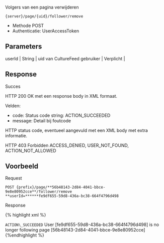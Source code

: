 ---
---

Volgers van een pagina verwijderen

```{server}/page/{uid}/follower/remove```

* Methode POST
* Authenticatie: UserAccessToken

## Parameters

userId | String | uid van CultureFeed gebruiker | Verplicht |

## Response

Succes

HTTP 200 OK met een response body in XML formaat.

Velden:
* code: Status code string: ACTION\_SUCCEEDED
* message: Detail bij foutcode

HTTP status code, eventueel aangevuld met een XML body met extra informatie.

HTTP 403 Forbidden ACCESS\_DENIED, USER\_NOT\_FOUND, ACTION\_NOT\_ALLOWED

## Voorbeeld

Request

```
POST {prefix}/page/**56b48143-2d84-4041-bbce-9e8e80952cce**/follower/remove  
**userId=******fe9df655-59d8-436a-bc38-664f4796d498
```

Response

{% highlight xml %}
<?xml version="1.0" encoding="UTF-8" standalone="yes"?>
<response>  
<code>ACTION\_SUCCEEDED</code>  
<message>User [fe9df655-59d8-436a-bc38-664f4796d498] is no longer following page [56b48143-2d84-4041-bbce-9e8e80952cce]</message>  
</response> {%endhighlight %}
